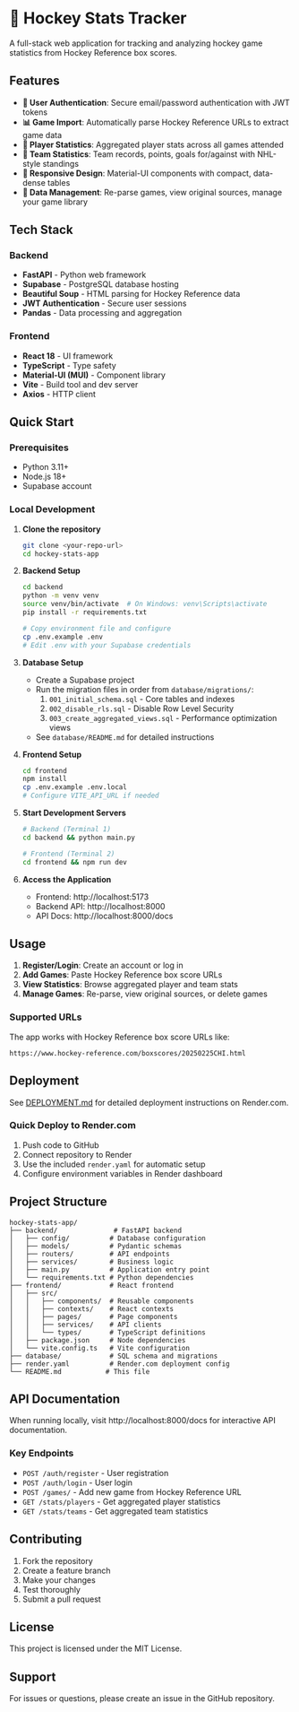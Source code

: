 # 🏒 Hockey Stats Tracker

A full-stack web application for tracking and analyzing hockey game statistics from Hockey Reference box scores.

## Features

- **🔐 User Authentication**: Secure email/password authentication with JWT tokens
- **📊 Game Import**: Automatically parse Hockey Reference URLs to extract game data
- **👤 Player Statistics**: Aggregated player stats across all games attended
- **🏒 Team Statistics**: Team records, points, goals for/against with NHL-style standings
- **📱 Responsive Design**: Material-UI components with compact, data-dense tables
- **🔄 Data Management**: Re-parse games, view original sources, manage your game library

## Tech Stack

### Backend
- **FastAPI** - Python web framework
- **Supabase** - PostgreSQL database hosting
- **Beautiful Soup** - HTML parsing for Hockey Reference data
- **JWT Authentication** - Secure user sessions
- **Pandas** - Data processing and aggregation

### Frontend  
- **React 18** - UI framework
- **TypeScript** - Type safety
- **Material-UI (MUI)** - Component library
- **Vite** - Build tool and dev server
- **Axios** - HTTP client

## Quick Start

### Prerequisites
- Python 3.11+
- Node.js 18+
- Supabase account

### Local Development

1. **Clone the repository**
   ```bash
   git clone <your-repo-url>
   cd hockey-stats-app
   ```

2. **Backend Setup**
   ```bash
   cd backend
   python -m venv venv
   source venv/bin/activate  # On Windows: venv\Scripts\activate
   pip install -r requirements.txt
   
   # Copy environment file and configure
   cp .env.example .env
   # Edit .env with your Supabase credentials
   ```

3. **Database Setup**
   - Create a Supabase project
   - Run the migration files in order from `database/migrations/`:
     1. `001_initial_schema.sql` - Core tables and indexes
     2. `002_disable_rls.sql` - Disable Row Level Security  
     3. `003_create_aggregated_views.sql` - Performance optimization views
   - See `database/README.md` for detailed instructions

4. **Frontend Setup**
   ```bash
   cd frontend
   npm install
   cp .env.example .env.local
   # Configure VITE_API_URL if needed
   ```

5. **Start Development Servers**
   ```bash
   # Backend (Terminal 1)
   cd backend && python main.py
   
   # Frontend (Terminal 2)  
   cd frontend && npm run dev
   ```

6. **Access the Application**
   - Frontend: http://localhost:5173
   - Backend API: http://localhost:8000
   - API Docs: http://localhost:8000/docs

## Usage

1. **Register/Login**: Create an account or log in
2. **Add Games**: Paste Hockey Reference box score URLs 
3. **View Statistics**: Browse aggregated player and team stats
4. **Manage Games**: Re-parse, view original sources, or delete games

### Supported URLs
The app works with Hockey Reference box score URLs like:
```
https://www.hockey-reference.com/boxscores/20250225CHI.html
```

## Deployment

See [DEPLOYMENT.md](./DEPLOYMENT.md) for detailed deployment instructions on Render.com.

### Quick Deploy to Render.com

1. Push code to GitHub
2. Connect repository to Render
3. Use the included `render.yaml` for automatic setup
4. Configure environment variables in Render dashboard

## Project Structure

```
hockey-stats-app/
├── backend/              # FastAPI backend
│   ├── config/          # Database configuration  
│   ├── models/          # Pydantic schemas
│   ├── routers/         # API endpoints
│   ├── services/        # Business logic
│   ├── main.py          # Application entry point
│   └── requirements.txt # Python dependencies
├── frontend/            # React frontend
│   ├── src/
│   │   ├── components/  # Reusable components
│   │   ├── contexts/    # React contexts
│   │   ├── pages/       # Page components  
│   │   ├── services/    # API clients
│   │   └── types/       # TypeScript definitions
│   ├── package.json     # Node dependencies
│   └── vite.config.ts   # Vite configuration
├── database/            # SQL schema and migrations
├── render.yaml          # Render.com deployment config
└── README.md           # This file
```

## API Documentation

When running locally, visit http://localhost:8000/docs for interactive API documentation.

### Key Endpoints

- `POST /auth/register` - User registration
- `POST /auth/login` - User login  
- `POST /games/` - Add new game from Hockey Reference URL
- `GET /stats/players` - Get aggregated player statistics
- `GET /stats/teams` - Get aggregated team statistics

## Contributing

1. Fork the repository
2. Create a feature branch
3. Make your changes
4. Test thoroughly
5. Submit a pull request

## License

This project is licensed under the MIT License.

## Support

For issues or questions, please create an issue in the GitHub repository.